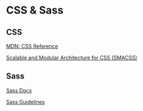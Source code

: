 # CSS & Sass

## CSS

[MDN: CSS Reference](https://developer.mozilla.org/en-US/docs/Web/CSS/Reference)

[Scalable and Modular Architecture for CSS (SMACSS)](https://smacss.com/book)

## Sass

[Sass Docs](http://sass-lang.com/documentation/file.SASS_REFERENCE.html)

[Sass Guidelines](http://sass-guidelin.es/)
